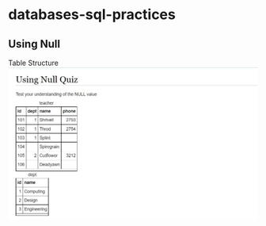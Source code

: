 # databases-sql-practices

## Using Null

Table Structure
![Table Structure](./quiz_data/using_null/using_null_0.jpg)